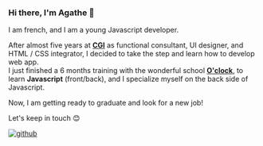 ### Hi there, I'm Agathe 👋

I am french, and I am a young Javascript developer.

After almost five years at **[CGI](https://www.cgi.com/france/fr-fr)** as functional consultant, UI designer, and HTML / CSS integrator, I decided to take the step and learn how to develop web app.  
I just finished a 6 months training with the wonderful school **[O'clock](https://oclock.io/)**, to learn **Javascript** (front/back), and I specialize myself on the back side of Javascript.

Now, I am getting ready to graduate and look for a new job!

Let's keep in touch 😊

[![github](https://img.shields.io/badge/GitHub-000000?style=for-the-badge&logo=GitHub&logoColor=white)](https://github.com/AgathePons)

<!--
**AgathePons/AgathePons** is a ✨ _special_ ✨ repository because its `README.md` (this file) appears on your GitHub profile.

Here are some ideas to get you started:

- 🔭 I’m currently working on ...
- 🌱 I’m currently learning ...
- 👯 I’m looking to collaborate on ...
- 🤔 I’m looking for help with ...
- 💬 Ask me about ...
- 📫 How to reach me: ...
- 😄 Pronouns: ...
- ⚡ Fun fact: ...
-->
